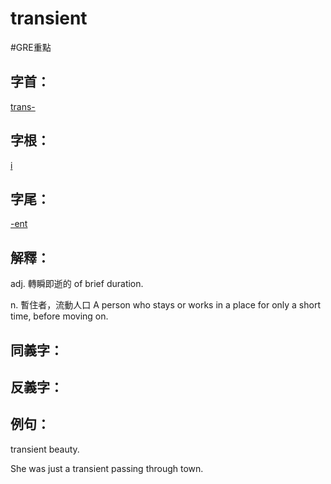 # transient

#GRE重點 
## 字首：
[trans-](/Root%20Prefix%20and%20Suffix/T/trans-.md)

## 字根：
[i](/Root%20Prefix%20and%20Suffix/I/i.md)

## 字尾：
[-ent](/Root%20Prefix%20and%20Suffix/E/-ent.md)


## 解釋：
adj.
轉瞬即逝的
of brief duration.

n.
暫住者，流動人口
A person who stays or works in a place for only a short time, before moving on.

## 同義字：

## 反義字：

## 例句：
transient beauty.

She was just a transient passing through town.